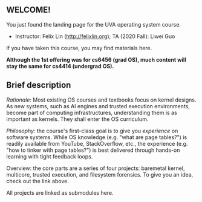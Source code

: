 ## WELCOME! 

You just found the landing page for the UVA operating system course. 

* Instructor: Felix Lin (http://felixlin.org); TA (2020 Fall): Liwei Guo

If you have taken this course, you may find materials here. 

<!---If you are new, take a look at the [Wiki](https://github.com/fxlin/os-course/wiki).  --->

**Although the 1st offering was for cs6456 (grad OS), much content will stay the same for cs4414 (undergrad OS).**

## Brief description 
*Rationale*: Most existing OS courses and textbooks focus on kernel designs. As new systems, such as AI engines and trusted execution environments, become part of computing infrastructures, understanding them is as important as kernels. They shall enter the OS curriculum. 

*Philosophy*: the course's first-class goal is to give you *experience* on software systems. While OS knowledge (e.g. "what are page tables?") is readily available from YouTube, StackOverflow, etc., the experience (e.g. "how to tinker with page tables?") is best delivered through hands-on learning with tight feedback loops. 

Overview: the core parts are a series of four projects: baremetal kernel, multicore, trusted execution, and filesystem forensics. To give you an idea, check out the link above. 

All projects are linked as submodules here. 





